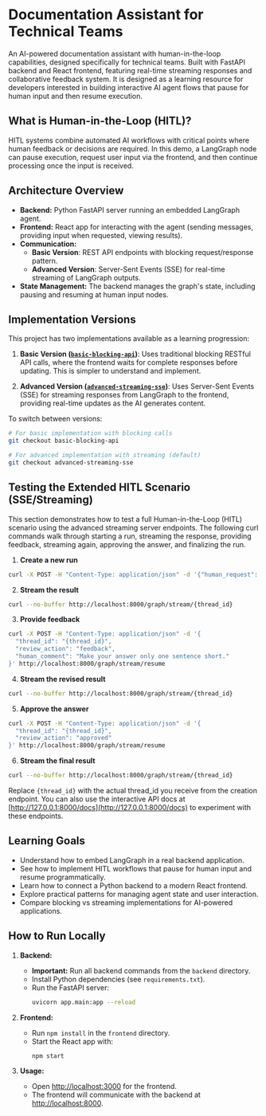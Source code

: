 # Documentation Assistant for Technical Teams

An AI-powered documentation assistant with human-in-the-loop capabilities, designed specifically for technical teams. Built with FastAPI backend and React frontend, featuring real-time streaming responses and collaborative feedback system. It is designed as a learning resource for developers interested in building interactive AI agent flows that pause for human input and then resume execution.

## What is Human-in-the-Loop (HITL)?

HITL systems combine automated AI workflows with critical points where human feedback or decisions are required. In this demo, a LangGraph node can pause execution, request user input via the frontend, and then continue processing once the input is received.

## Architecture Overview

- **Backend:** Python FastAPI server running an embedded LangGraph agent.
- **Frontend:** React app for interacting with the agent (sending messages, providing input when requested, viewing results).
- **Communication:** 
  - **Basic Version**: REST API endpoints with blocking request/response pattern.
  - **Advanced Version**: Server-Sent Events (SSE) for real-time streaming of LangGraph outputs.
- **State Management:** The backend manages the graph's state, including pausing and resuming at human input nodes.

## Implementation Versions

This project has two implementations available as a learning progression:

1. **Basic Version ([`basic-blocking-api`](https://github.com/esurovtsev/langgraph-hitl-fastapi-demo/tree/basic-blocking-api))**: Uses traditional blocking RESTful API calls, where the frontend waits for complete responses before updating. This is simpler to understand and implement.

2. **Advanced Version ([`advanced-streaming-sse`](https://github.com/esurovtsev/langgraph-hitl-fastapi-demo/tree/advanced-streaming-sse))**: Uses Server-Sent Events (SSE) for streaming responses from LangGraph to the frontend, providing real-time updates as the AI generates content.

To switch between versions:
```bash
# For basic implementation with blocking calls
git checkout basic-blocking-api

# For advanced implementation with streaming (default)
git checkout advanced-streaming-sse
```

## Testing the Extended HITL Scenario (SSE/Streaming)

This section demonstrates how to test a full Human-in-the-Loop (HITL) scenario using the advanced streaming server endpoints. The following curl commands walk through starting a run, streaming the response, providing feedback, streaming again, approving the answer, and finalizing the run.

1) **Create a new run**
```bash
curl -X POST -H "Content-Type: application/json" -d '{"human_request": "Explain what is HITL"}' http://localhost:8000/graph/stream/create
```

2) **Stream the result**
```bash
curl --no-buffer http://localhost:8000/graph/stream/{thread_id}
```

3) **Provide feedback**
```bash
curl -X POST -H "Content-Type: application/json" -d '{
  "thread_id": "{thread_id}",
  "review_action": "feedback",
  "human_comment": "Make your answer only one sentence short."
}' http://localhost:8000/graph/stream/resume
```

4) **Stream the revised result**
```bash
curl --no-buffer http://localhost:8000/graph/stream/{thread_id}
```

5) **Approve the answer**
```bash
curl -X POST -H "Content-Type: application/json" -d '{
  "thread_id": "{thread_id}",
  "review_action": "approved"
}' http://localhost:8000/graph/stream/resume
```

6) **Stream the final result**
```bash
curl --no-buffer http://localhost:8000/graph/stream/{thread_id}
```

Replace `{thread_id}` with the actual thread_id you receive from the creation endpoint. You can also use the interactive API docs at [http://127.0.0.1:8000/docs](http://127.0.0.1:8000/docs) to experiment with these endpoints.

## Learning Goals

- Understand how to embed LangGraph in a real backend application.
- See how to implement HITL workflows that pause for human input and resume programmatically.
- Learn how to connect a Python backend to a modern React frontend.
- Explore practical patterns for managing agent state and user interaction.
- Compare blocking vs streaming implementations for AI-powered applications.


## How to Run Locally

1. **Backend:**  
   - **Important:** Run all backend commands from the `backend` directory.
   - Install Python dependencies (see `requirements.txt`).
   - Run the FastAPI server:
     ```sh
     uvicorn app.main:app --reload
     ```

2. **Frontend:**  
   - Run `npm install` in the `frontend` directory.
   - Start the React app with:
     ```sh
     npm start
     ```

3. **Usage:**  
   - Open [http://localhost:3000](http://localhost:3000) for the frontend.
   - The frontend will communicate with the backend at [http://localhost:8000](http://localhost:8000).
